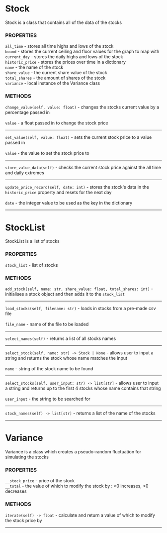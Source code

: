# Stock

Stock is a class that contains all of the data of the stocks

### PROPERTIES
`all_time` - stores all time highs and lows of the stock\
`bound` - stores the current ceiling and floor values for the graph to map with\
`current_day` - stores the daily highs and lows of the stock\
`historic_price` - stores the prices over time in a dictionary\
`name` - the name of the stock\
`share_value` - the current share value of the stock\
`total_shares` - the amount of shares of the stock\
`variance` - local instance of the Variance class

### METHODS
`change_value(self, value: float)` - changes the stocks current value by a percentage passed in\
\
`value` - a float passed in to change the stock price

---
`set_value(self, value: float)` - sets the current stock price to a value passed in\
\
`value` - the value to set the stock price to

---
`store_value_data(self)` - checks the current stock price against the all time and daily extremes

---
`update_price_record(self, date: int)` - stores the stock's data in the `historic_price` property and resets for the next day\
\
`date` - the integer value to be used as the key in the dictionary

---

# StockList

StockList is a list of stocks

### PROPERTIES
`stock_list` - list of stocks

### METHODS
`add_stock(self, name: str, share_value: float, total_shares: int)` - initialises a stock object and then adds it to the `stock_list`

---
`load_stocks(self, filename: str)` - loads in stocks from a pre-made csv file\
\
`file_name` - name of the file to be loaded

---
`select_names(self)` - returns a list of all stocks names

---
`select_stock(self, name: str) -> Stock | None` - allows user to input a string and returns the stock whose name matches the input\
\
`name` - string of the stock name to be found

---
`select_stocks(self, user_input: str) -> list[str]` - allows user to input a string and returns up to the first 4 stocks whose name contains that string\
\
`user_input` - the string to be searched for

---
`stock_names(self) -> list[str]` - returns a list of the name of the stocks

---

# Variance

Variance is a class which creates a pseudo-random fluctuation for simulating the stocks

### PROPERTIES
`__stock_price` - price of the stock\
`__total` - the value of which to modify the stock by : >0 increases, <0 decreases

### METHODS
`iterate(self) -> float` - calculate and return a value of which to modify the stock price by

---
```
